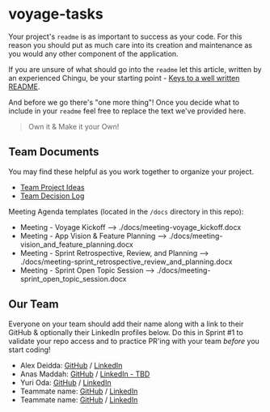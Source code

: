# voyage-tasks

Your project's `readme` is as important to success as your code. For
this reason you should put as much care into its creation and maintenance
as you would any other component of the application.

If you are unsure of what should go into the `readme` let this article,
written by an experienced Chingu, be your starting point -
[Keys to a well written README](https://tinyurl.com/yk3wubft).

And before we go there's "one more thing"! Once you decide what to include
in your `readme` feel free to replace the text we've provided here.

> Own it & Make it your Own!

## Team Documents

You may find these helpful as you work together to organize your project.

- [Team Project Ideas](./docs/team_project_ideas.md)
- [Team Decision Log](./docs/team_decision_log.md)

Meeting Agenda templates (located in the `/docs` directory in this repo):

- Meeting - Voyage Kickoff --> ./docs/meeting-voyage_kickoff.docx
- Meeting - App Vision & Feature Planning --> ./docs/meeting-vision_and_feature_planning.docx
- Meeting - Sprint Retrospective, Review, and Planning --> ./docs/meeting-sprint_retrospective_review_and_planning.docx
- Meeting - Sprint Open Topic Session --> ./docs/meeting-sprint_open_topic_session.docx

## Our Team

Everyone on your team should add their name along with a link to their GitHub
& optionally their LinkedIn profiles below. Do this in Sprint #1 to validate
your repo access and to practice PR'ing with your team _before_ you start
coding!

- Alex Deidda: [GitHub](https://github.com/aledesigncouk) / [LinkedIn](https://www.linkedin.com/in/alex-deidda/)
- Anas Maddah: [GitHub](https://github.com/snowbytes) / [LinkedIn - TBD](https://linkedin.com/)
- Yuri Oda: [GitHub](https://github.com/LilyCalico) / [LinkedIn](https://www.linkedin.com/in/yuri-oda/)
- Teammate name: [GitHub](https://github.com/teammatename) / [LinkedIn](https://linkedin.com/in/liaccountname)
- Teammate name: [GitHub](https://github.com/teammatename) / [LinkedIn](https://linkedin.com/in/liaccountname)
